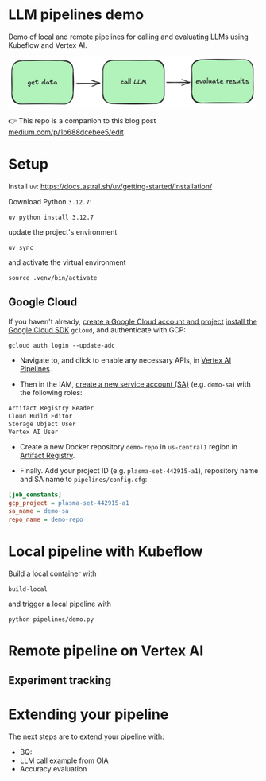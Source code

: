 # LLM pipelines demo 

Demo of local and remote pipelines for calling and evaluating LLMs using Kubeflow and Vertex AI.

<img src="docs/imgs/demo.png" width=500cm>

👉 This repo is a companion to this blog post [medium.com/p/1b688dcebee5/edit](medium.com/p/1b688dcebee5/edit)

# Setup 

Install `uv`: https://docs.astral.sh/uv/getting-started/installation/

Download Python `3.12.7`:
```shell
uv python install 3.12.7
```
update the project's environment 
```shell
uv sync
```
and activate the virtual environment
```shell
source .venv/bin/activate
```

## Google Cloud
If you haven't already, [create a Google Cloud account and project](https://console.cloud.google.com/getting-started)
[install the Google Cloud SDK](https://cloud.google.com/sdk/docs/install) `gcloud`, and authenticate with GCP:
```shell
gcloud auth login --update-adc
```

- Navigate to, and click to enable any necessary APIs, in [Vertex AI Pipelines](https://console.cloud.google.com/vertex-ai/pipelines). 

- Then in the IAM, [create a new service account (SA)](https://console.cloud.google.com/iam-admin/serviceaccounts) (e.g. `demo-sa`) with the following roles: 
```
Artifact Registry Reader
Cloud Build Editor
Storage Object User
Vertex AI User
````

- Create a new Docker repository `demo-repo` in `us-central1` region in [Artifact Registry](https://console.cloud.google.com/artifacts).

- Finally. Add your project ID (e.g. `plasma-set-442915-a1`), repository name and SA name to `pipelines/config.cfg`:
```cfg
[job_constants]
gcp_project = plasma-set-442915-a1
sa_name = demo-sa
repo_name = demo-repo
```



# Local pipeline with Kubeflow
Build a local container with 
```shell
build-local
```
and trigger a local pipeline with 
```shell
python pipelines/demo.py
```


# Remote pipeline on Vertex AI


## Experiment tracking

# Extending your pipeline
The next steps are to extend your pipeline with: 
- BQ: 
- LLM call example from OIA
- Accuracy evaluation

